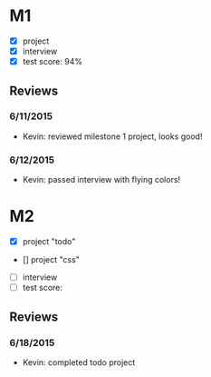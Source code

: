 # M1

- [x] project
- [x] interview
- [x] test score: 94%

## Reviews

### 6/11/2015

- Kevin: reviewed milestone 1 project, looks good!

### 6/12/2015

- Kevin: passed interview with flying colors!

# M2

- [x] project "todo"
- [] project "css"
- [ ] interview
- [ ] test score:

## Reviews

### 6/18/2015
- Kevin: completed todo project
